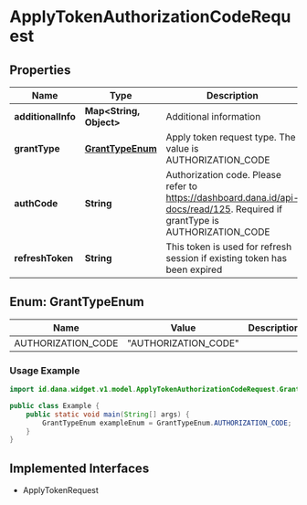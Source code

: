 

# ApplyTokenAuthorizationCodeRequest


## Properties

| Name | Type | Description | Notes |
|------------ | ------------- | ------------- | -------------|
|**additionalInfo** | **Map&lt;String, Object&gt;** | Additional information |  [optional] |
|**grantType** | [**GrantTypeEnum**](#GrantTypeEnum) | Apply token request type. The value is AUTHORIZATION_CODE |  |
|**authCode** | **String** | Authorization code. Please refer to https://dashboard.dana.id/api-docs/read/125. Required if grantType is AUTHORIZATION_CODE |  |
|**refreshToken** | **String** | This token is used for refresh session if existing token has been expired |  [optional] |


<a name="GrantTypeEnum"></a>
## Enum: GrantTypeEnum

| Name | Value | Description |
| ---- | ----- | ----------- |
| AUTHORIZATION_CODE | "AUTHORIZATION_CODE" |  |

### Usage Example
```java
import id.dana.widget.v1.model.ApplyTokenAuthorizationCodeRequest.GrantTypeEnum;

public class Example {
    public static void main(String[] args) {
        GrantTypeEnum exampleEnum = GrantTypeEnum.AUTHORIZATION_CODE;
    }
}
```


## Implemented Interfaces

* ApplyTokenRequest


